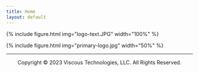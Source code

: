 ```yaml
---
title: Home
layout: default
---
```


{% include figure.html img="logo-text.JPG" width="100%" %}


{% include figure.html img="primary-logo.jpg" width="50%" %}

---------
<p style="text-align: center;">Copyright © 2023 Viscous Technologies, LLC. All Rights Reserved.</p>
